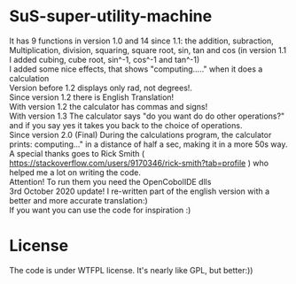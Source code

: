 # SuS-super-utility-machine <br>
It has 9 functions in version 1.0 and 14 since 1.1: the addition, subraction, Multiplication, division, squaring, square root, sin, tan and cos (in version 1.1 I added cubing, cube root, sin^-1, cos^-1 and tan^-1)<br>
I added some nice effects, that shows "computing....." when it does a calculation<br>
Version before 1.2 displays only rad, not degrees!.<br>
Since version 1.2 there is English Translation!<br>
With version 1.2 the calculator has commas and signs!<br>
With version 1.3 The calculator says "do you want do do other operations?" and if you say yes it takes you back to the choice of operations.<br>
Since version 2.0 (Final) During the calculations program, the calculator prints: computing..." in a distance of half a sec, making it in a more 50s way.<br>
A special thanks goes to Rick Smith ( https://stackoverflow.com/users/9170346/rick-smith?tab=profile ) who helped me a lot on writing the code.<br>
Attention! To run them you need the OpenCobolIDE dlls<br>
3rd October 2020 update! I re-written part of the english version with a better and more accurate translation:)<br>
If you want you can use the code for inspiration :)
# License
The code is under WTFPL license. It's nearly like GPL, but better:))
